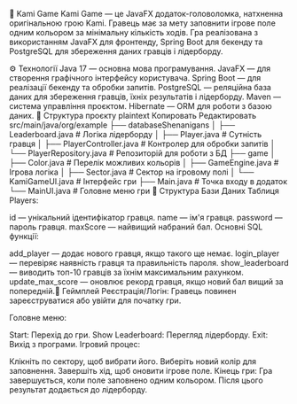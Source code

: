 📄 Kami Game
Kami Game — це JavaFX додаток-головоломка, натхненна оригінальною грою Kami. Гравець має за мету заповнити ігрове поле одним кольором за мінімальну кількість ходів. Гра реалізована з використанням JavaFX для фронтенду, Spring Boot для бекенду та PostgreSQL для збереження даних гравців і лідерборду.

⚙️ Технології
Java 17 — основна мова програмування.
JavaFX — для створення графічного інтерфейсу користувача.
Spring Boot — для реалізації бекенду та обробки запитів.
PostgreSQL — реляційна база даних для збереження гравців, їхніх результатів і лідерборду.
Maven — система управління проєктом.
Hibernate — ORM для роботи з базою даних.
📂 Структура проєкту
plaintext
Копировать
Редактировать
src/main/java/org/example
├── databaseShenanigans
│   ├── Leaderboard.java         # Логіка лідерборду
│   ├── Player.java              # Сутність гравця
│   ├── PlayerController.java    # Контролер для обробки запитів
│   └── PlayerRepository.java    # Репозиторій для роботи з БД
├── game
│   ├── Color.java               # Перелік можливих кольорів
│   ├── GameEngine.java          # Ігрова логіка
│   ├── Sector.java              # Сектор на ігровому полі
│   └── KamiGameUI.java          # Інтерфейс гри
├── Main.java                    # Точка входу в додаток
└── MainUI.java                  # Головне меню гри
💾 Структура Бази Даних
Таблиця Players:

id — унікальний ідентифікатор гравця.
name — ім'я гравця.
password — пароль гравця.
maxScore — найвищий набраний бал.
Основні SQL функції:

add_player — додає нового гравця, якщо такого ще немає.
login_player — перевіряє наявність гравця та правильність пароля.
show_leaderboard — виводить топ-10 гравців за їхнім максимальним рахунком.
update_max_score — оновлює рекорд гравця, якщо новий бал вищий за попередній.🧩 Геймплей
Реєстрація/Логін:
Гравець повинен зареєструватися або увійти для початку гри.

Головне меню:

Start: Перехід до гри.
Show Leaderboard: Перегляд лідерборду.
Exit: Вихід з програми.
Ігровий процес:

Клікніть по сектору, щоб вибрати його.
Виберіть новий колір для заповнення.
Завершіть хід, щоб оновити ігрове поле.
Кінець гри:
Гра завершується, коли поле заповнено одним кольором. Після цього результат додається до лідерборду.
